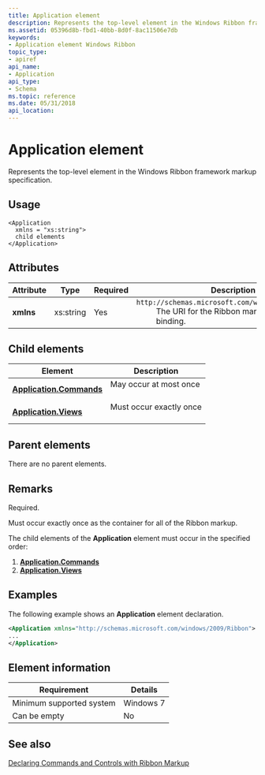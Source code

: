 ```yaml
---
title: Application element
description: Represents the top-level element in the Windows Ribbon framework markup specification.
ms.assetid: 05396d8b-fbd1-40bb-8d0f-8ac11506e7db
keywords:
- Application element Windows Ribbon
topic_type:
- apiref
api_name:
- Application
api_type:
- Schema
ms.topic: reference
ms.date: 05/31/2018
api_location: 
---
```


# Application element

Represents the top-level element in the Windows Ribbon framework markup specification.

## Usage

``` syntax
<Application
  xmlns = "xs:string">
  child elements
</Application>
```

## Attributes



| Attribute            | Type                 | Required       | Description                                                                                                                                                                                                       |
|----------------------|----------------------|----------------|-------------------------------------------------------------------------------------------------------------------------------------------------------------------------------------------------------------------|
| **xmlns**<br/> | xs:string<br/> | Yes<br/> | <dt>`http://schemas.microsoft.com/windows/2009/Ribbon`<br/> </dt> <dd> The URI for the Ribbon markup namespace binding. <br/> </dd> </dl> |



## Child elements



| Element                                                                               | Description                                    |
|---------------------------------------------------------------------------------------|------------------------------------------------|
| [**Application.Commands**](windowsribbon-element-application-commands.md)<br/> | May occur at most once<br/> <br/>  |
| [**Application.Views**](windowsribbon-element-application-views.md)<br/>       | Must occur exactly once<br/> <br/> |



## Parent elements

There are no parent elements.

## Remarks

Required.

Must occur exactly once as the container for all of the Ribbon markup.

The child elements of the **Application** element must occur in the specified order:

1.  [**Application.Commands**](windowsribbon-element-application-commands.md)
2.  [**Application.Views**](windowsribbon-element-application-views.md)

## Examples

The following example shows an **Application** element declaration.


```XML
<Application xmlns="http://schemas.microsoft.com/windows/2009/Ribbon">
...
</Application>
```



## Element information



|     Requirement                                |   Details        |
|-------------------------------------|-----------|
| Minimum supported system<br/> | Windows 7 |
| Can be empty                        | No        |



## See also

<dl> <dt>

[Declaring Commands and Controls with Ribbon Markup](windowsribbon-schema.md)
</dt> </dl>

 

 





